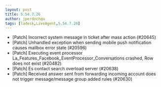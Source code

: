 ```yaml
---
layout: post
title: 5.54.7.26
author: jperdochqu
tags: [ladesk,LiveAgent,5.54.7.26]
---
```


- [Patch] Incorrect system message in ticket after mass action (#20645)
- [Patch] Unhandled exception when sending mobile push notification causes mailbox error state (#20596)
- [Patch] Executing event processor La_Features_Facebook_EventProcessor_Conversations crashed, Row does not exist (#20482)
- [Patch] Es contact search overload server (#20638)
- [Patch] Received answer sent from forwarding incoming account does not trigger message/message group added rules (#20630)
